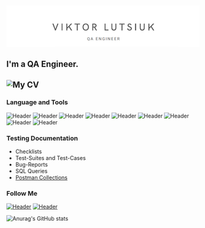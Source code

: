 [![Header](https://github.com/Lutsyuk/Lutsyuk/blob/main/assets/VL_QA.png)](https://drive.google.com/file/d/1ziP1uPsMHtQUVNktIncPBrb8KLx31Ubh/view)


## I'm a QA Engineer. 


## ![My CV](https://drive.google.com/file/d/1ziP1uPsMHtQUVNktIncPBrb8KLx31Ubh/view?usp=sharing)


### Language and Tools
![Header](https://img.shields.io/badge/Jira-090909?style=for-the-badge&logo=jira&logoColor=136be1)
![Header](https://img.shields.io/badge/Postman-090909?style=for-the-badge&logo=postman&logoColor=f76935)
![Header](https://img.shields.io/badge/Swagger-090909?style=for-the-badge&logo=swagger&logoColor=7ede2b)
![Header](https://img.shields.io/badge/Github-090909?style=for-the-badge&logo=github&logoColor=8cc4d7)
![Header](https://img.shields.io/badge/AzureDevops-090909?style=for-the-badge&logo=azuredevops&logoColor=0074d0)
![Header](https://img.shields.io/badge/Figma-090909?style=for-the-badge&logo=figma&logoColor=7d5fa6)
![Header](https://img.shields.io/badge/MySQL-090909?style=for-the-badge&logo=mysql&logoColor=00618a)
![Header](https://img.shields.io/badge/DevTools-090909?style=for-the-badge&logo=googlechrome&logoColor=2674f2)
![Header](https://img.shields.io/badge/TestRail-090909?style=for-the-badge&logo=&logoColor=71b556)


### Testing Documentation
- Checklists
- Test-Suites and Test-Cases
- Bug-Reports
- SQL Queries
- [Postman Collections](https://github.com/Lutsyuk/Lutsyuk/tree/main/PostmanCollection)


### Follow Me
[![Header](https://img.shields.io/badge/Telegram-090909?style=for-the-badge&logo=telegram&logoColor=31a5db)](https://t.me/Vlutsiuk)
[![Header](https://img.shields.io/badge/Linkedin-090909?style=for-the-badge&logo=linkedin&logoColor=0073b1)](https://www.linkedin.com/in/viktor-lutsiuk-050923219/)

![Anurag's GitHub stats](https://github-readme-stats.vercel.app/api?username=artichokeee&show_icons=true&theme=radical)